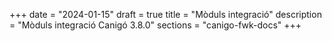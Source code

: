 +++
date        = "2024-01-15"
draft        = true
title       = "Mòduls integració"
description = "Mòduls integració Canigó 3.8.0"
sections    = "canigo-fwk-docs"
+++